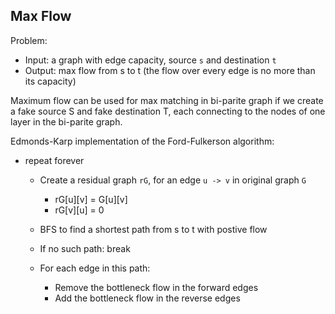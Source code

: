 Max Flow
---

Problem:

* Input: a graph with edge capacity, source `s` and destination `t`
* Output: max flow from s to t  (the flow over every edge is no more than its capacity)

Maximum flow can be used for max matching in bi-parite graph if we create a fake source S and fake destination T, 
each connecting to the nodes of one layer in the bi-parite graph.

Edmonds-Karp implementation of the Ford-Fulkerson algorithm:

* repeat forever
  * Create a residual graph `rG`, for an edge `u -> v` in original graph `G`
    * rG[u][v] = G[u][v]
    * rG[v][u] = 0

  * BFS to find a shortest path from s to t with postive flow
  
  * If no such path: break
  
  * For each edge in this path:
    * Remove the bottleneck flow in the forward edges
    * Add the bottleneck flow in the reverse edges

```

```
